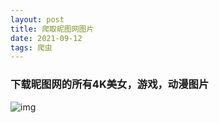 ```yaml
---
layout: post
title: 爬取昵图网图片
date: 2021-09-12
tags: 爬虫
---
```


### 下载昵图网的所有4K美女，游戏，动漫图片

![img](https://sirmegamu.github.io/images/posts/2021-09-14/2K.png)

